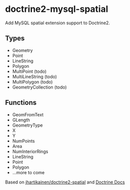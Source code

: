 # doctrine2-mysql-spatial

Add MySQL spatial extension support to Doctrine2.

## Types
* Geometry
* Point
* LineString
* Polygon
* MultiPoint (todo)
* MultiLineString (todo)
* MultiPolygon (todo)
* GeometryCollection (todo)

## Functions
* GeomFromText
* GLength
* GeometryType
* X
* Y
* NumPoints
* Area
* NumInteriorRings
* LineString
* Point
* Polygon
* ...more to come

Based on [jhartikainen/doctrine2-spatial](https://github.com/jhartikainen/doctrine2-spatial) and [Doctrine Docs](http://docs.doctrine-project.org/projects/doctrine-orm/en/latest/cookbook/advanced-field-value-conversion-using-custom-mapping-types.html)

